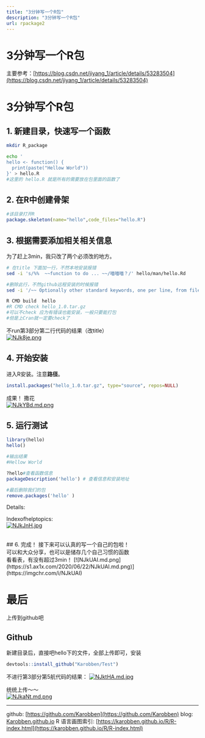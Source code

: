 ```yaml
---
title: "3分钟写一个R包"
description: "3分钟写一个R包"
url: rpackage2
---
```


# 3分钟写一个R包

主要参考：[https://blog.csdn.net/jiyang_1/article/details/53283504](https://blog.csdn.net/jiyang_1/article/details/53283504)

<a name="VITLM"></a>
# 3分钟写个R包
<a name="CCkEd"></a>
## 1. 新建目录，快速写一个函数 
```bash
mkdir R_package

echo '
hello <- function() {
  print(paste("Hellow World"))
}' > hello.R
#这里的 hello.R 就是所有的需要放在包里面的函数了
```

<a name="b8zup"></a>
## 2. 在R中创建骨架
```r
#该目录打开R
package.skeleton(name="hello",code_files="hello.R")
```

<a name="G7sG0"></a>
## 3. 根据需要添加相关相关信息
为了赶上3min，我只改了两个必须改的地方。
```bash
# 在title 下面加一行，不然本地安装报错
sed -i 's/%%  ~~function to do ... ~~/喵喵喵？/' hello/man/hello.Rd

#删除此行，不然github远程安装的时候报错
sed -i '/~~ Optionally other standard keywords, one per line, from file KEYWORDS in the R documentation directory ~~/d' hello/man/hello-package.Rd

R CMD build  hello
#R CMD check hello_1.0.tar.gz
#可以不check 应为有错误也能安装，一般只要能打包
#但是上Cran就一定要check了

```

不run第3部分第二行代码的结果（改title）<br />
[![NJk8je.png](https://s1.ax1x.com/2020/06/22/NJk8je.png)](https://imgchr.com/i/NJk8je)




<a name="gJ2cL"></a>
## 4. 开始安装
进入R安装。注意**路径**。
```r
install.packages("hello_1.0.tar.gz", type="source", repos=NULL)
```

成果！ 撒花<br />
[![NJkYBd.md.png](https://s1.ax1x.com/2020/06/22/NJkYBd.md.png)](https://imgchr.com/i/NJkYBd)


<a name="zPzeB"></a>
## 5. 运行测试
```r
library(hello)                                                                                                                
hello()

#输出结果
#Hellow World

?hello#查看函数信息
packageDescription('hello') # 查看信息和安装地址

#最后删除我们的包
remove.packages('hello' )
```
Details:<br />

Indexofhelptopics:<br />
[![NJkJnH.jpg](https://s1.ax1x.com/2020/06/22/NJkJnH.jpg)](https://imgchr.com/i/NJkJnH)






  <br />
<a name="3Q8gZ"></a>
## 6. 完成！
接下来可以认真的写一个自己的包啦！<br />可以和大众分享，也可以是储存几个自己习惯的函数<br />看看表，有没有超过3min！
[![NJkUAI.md.png](https://s1.ax1x.com/2020/06/22/NJkUAI.md.png)](https://imgchr.com/i/NJkUAI)



<a name="I7vyG"></a>
# 最后
上传到github吧

<a name="Wx9L4"></a>
## Github
新建目录后，直接吧hello下的文件，全部上传即可，安装

```r
devtools::install_github("Karobben/Test")
```

不进行第3部分第5航代码的结果：
[![NJktHA.md.jpg](https://s1.ax1x.com/2020/06/22/NJktHA.md.jpg)](https://imgchr.com/i/NJktHA)

统统上传～～<br />
[![NJkaNt.md.png](https://s1.ax1x.com/2020/06/22/NJkaNt.md.png)](https://imgchr.com/i/NJkaNt)






---
github: [https://github.com/Karobben](https://github.com/Karobben)
blog: [Karobben.github.io](http://Karobben.github.io)
R 语言画图索引: [https://karobben.github.io/R/R-index.html](https://karobben.github.io/R/R-index.html)
